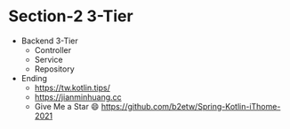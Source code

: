 # Section-2 3-Tier
* Backend 3-Tier
  * Controller
  * Service
  * Repository
* Ending
  * https://tw.kotlin.tips/
  * https://jianminhuang.cc
  * Give Me a Star 😄 https://github.com/b2etw/Spring-Kotlin-iThome-2021
